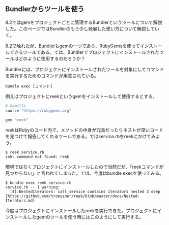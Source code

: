 ## Bundlerからツールを使う

8.2ではgemをプロジェクトごとに管理するBundlerというツールについて解説した。このページではBundlerのもう少し発展した使い方について解説していく。

8.2で触れたが、Bundlerもgemの一つであり、RubyGemsを使ってインストールできるツールである。では、Bundlerでプロジェクトにインストールされたツールはどのように使用するのだろうか？

Bundlerには、プロジェクトにインストールされたツールを対象にしてコマンドを実行するためのコマンドが用意されている。

```
bundle exec [コマンド]
```

例えばプロジェクトにreekというgemをインストールして使用するとする。

```ruby
# Gemfile
source "https://rubygems.org"

gem "reek"
```

reekはRubyのコード内で、メソッドの中身が冗長だったりネストが深いコードを見つけて報告してくれるツールである。ではservice.rbをreekにかけてみよう。

```
$ reek service.rb
zsh: command not found: reek
```

環境ではなくプロジェクトにインストールしたので当然だが、「reekコマンドが見つからない」と言われてしまった。では、今度はbundle execを使ってみる。

```
$ bundle exec reek service.rb
service.rb -- 1 warning:
  [4]:NestedIterators: call_service contains iterators nested 3 deep [https://github.com/troessner/reek/blob/master/docs/Nested-Iterators.md]
```

今度はプロジェクトにインストールしたreekを実行できた。プロジェクトにインストールしたgemのツールを使う時にはこのようにして実行する。